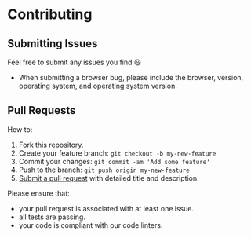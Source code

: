 # Contributing

## Submitting Issues

Feel free to submit any issues you find 😃

* When submitting a browser bug, please include the browser, version, operating
  system, and operating system version.

## Pull Requests

How to:

1. Fork this repository.
2. Create your feature branch: `git checkout -b my-new-feature`
3. Commit your changes: `git commit -am 'Add some feature'`
4. Push to the branch: `git push origin my-new-feature`
5. [Submit a pull request](https://www.digitalocean.com/community/tutorials/how-to-create-a-pull-request-on-github)
   with detailed title and description.

Please ensure that:

* your pull request is associated with at least one issue.
* all tests are passing.
* your code is compliant with our code linters.
